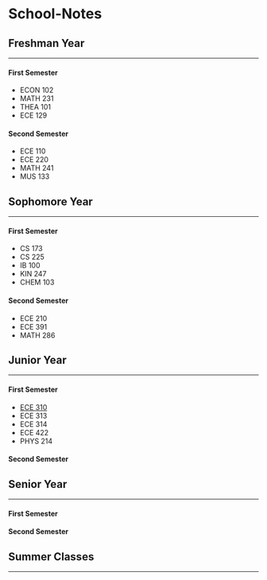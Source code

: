 # School-Notes

## Freshman Year
___
#### First Semester
* ECON 102
* MATH 231
* THEA 101
* ECE 129
#### Second Semester
* ECE 110
* ECE 220
* MATH 241
* MUS 133

## Sophomore Year
___
#### First Semester
* CS 173
* CS 225
* IB 100
* KIN 247
* CHEM 103
#### Second Semester
* ECE 210
* ECE 391
* MATH 286

## Junior Year
___
#### First Semester
* [ECE 310](https://github.com/dzhang54/School-Notes/tree/master/Junior%20Year/ECE%20310)
* ECE 313
* ECE 314
* ECE 422
* PHYS 214
#### Second Semester

## Senior Year
___
#### First Semester
#### Second Semester

## Summer Classes
___

